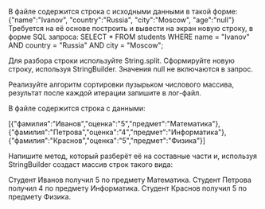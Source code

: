 В файле содержится строка с исходными данными в такой форме: {"name":"Ivanov", "country":"Russia", "city":"Moscow", "age":"null"}
Требуется на её основе построить и вывести на экран новую строку, в форме SQL запроса:
SELECT * FROM students WHERE name = "Ivanov" AND country = "Russia" AND city = "Moscow";

Для разбора строки используйте String.split. Сформируйте новую строку, используя StringBuilder. Значения null не включаются в запрос.

Реализуйте алгоритм сортировки пузырьком числового массива, результат после каждой итерации запишите в лог-файл.

В файле содержится строка с данными:

[{"фамилия":"Иванов","оценка":"5","предмет":"Математика"}, {"фамилия":"Петрова","оценка":"4","предмет":"Информатика"}, {"фамилия":"Краснов","оценка":"5","предмет":"Физика"}]

Напишите метод, который разберёт её на составные части и, используя StringBuilder создаст массив строк такого вида:

Студент Иванов получил 5 по предмету Математика.
Студент Петрова получил 4 по предмету Информатика.
Студент Краснов получил 5 по предмету Физика.
